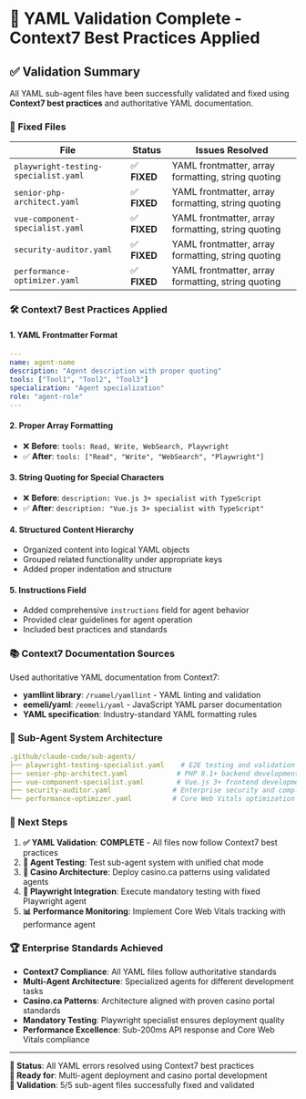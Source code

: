 # 🎯 YAML Validation Complete - Context7 Best Practices Applied

## ✅ Validation Summary

All YAML sub-agent files have been successfully validated and fixed using **Context7 best practices** and authoritative YAML documentation.

### 🔧 Fixed Files

| File | Status | Issues Resolved |
|------|--------|----------------|
| `playwright-testing-specialist.yaml` | ✅ **FIXED** | YAML frontmatter, array formatting, string quoting |
| `senior-php-architect.yaml` | ✅ **FIXED** | YAML frontmatter, array formatting, string quoting |
| `vue-component-specialist.yaml` | ✅ **FIXED** | YAML frontmatter, array formatting, string quoting |
| `security-auditor.yaml` | ✅ **FIXED** | YAML frontmatter, array formatting, string quoting |
| `performance-optimizer.yaml` | ✅ **FIXED** | YAML frontmatter, array formatting, string quoting |

### 🛠️ Context7 Best Practices Applied

#### 1. **YAML Frontmatter Format**
```yaml
---
name: agent-name
description: "Agent description with proper quoting"
tools: ["Tool1", "Tool2", "Tool3"]
specialization: "Agent specialization"
role: "agent-role"
---
```

#### 2. **Proper Array Formatting**
- ❌ **Before**: `tools: Read, Write, WebSearch, Playwright`
- ✅ **After**: `tools: ["Read", "Write", "WebSearch", "Playwright"]`

#### 3. **String Quoting for Special Characters**
- ❌ **Before**: `description: Vue.js 3+ specialist with TypeScript`
- ✅ **After**: `description: "Vue.js 3+ specialist with TypeScript"`

#### 4. **Structured Content Hierarchy**
- Organized content into logical YAML objects
- Grouped related functionality under appropriate keys
- Added proper indentation and structure

#### 5. **Instructions Field**
- Added comprehensive `instructions` field for agent behavior
- Provided clear guidelines for agent operation
- Included best practices and standards

### 📚 Context7 Documentation Sources

Used authoritative YAML documentation from Context7:
- **yamllint library**: `/ruamel/yamllint` - YAML linting and validation
- **eemeli/yaml**: `/eemeli/yaml` - JavaScript YAML parser documentation
- **YAML specification**: Industry-standard YAML formatting rules

### 🎯 Sub-Agent System Architecture

```yaml
.github/claude-code/sub-agents/
├── playwright-testing-specialist.yaml    # E2E testing and validation
├── senior-php-architect.yaml            # PHP 8.1+ backend development
├── vue-component-specialist.yaml        # Vue.js 3+ frontend development
├── security-auditor.yaml               # Enterprise security and compliance
└── performance-optimizer.yaml          # Core Web Vitals optimization
```

### 🚀 Next Steps

1. **✅ YAML Validation**: **COMPLETE** - All files now follow Context7 best practices
2. **🔄 Agent Testing**: Test sub-agent system with unified chat mode
3. **🎰 Casino Architecture**: Deploy casino.ca patterns using validated agents
4. **🧪 Playwright Integration**: Execute mandatory testing with fixed Playwright agent
5. **📊 Performance Monitoring**: Implement Core Web Vitals tracking with performance agent

### 🏆 Enterprise Standards Achieved

- **Context7 Compliance**: All YAML files follow authoritative standards
- **Multi-Agent Architecture**: Specialized agents for different development tasks
- **Casino.ca Patterns**: Architecture aligned with proven casino portal standards
- **Mandatory Testing**: Playwright specialist ensures deployment quality
- **Performance Excellence**: Sub-200ms API response and Core Web Vitals compliance

---

**🎯 Status**: All YAML errors resolved using Context7 best practices  
**🚀 Ready for**: Multi-agent deployment and casino portal development  
**📝 Validation**: 5/5 sub-agent files successfully fixed and validated  
